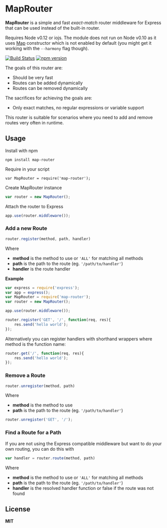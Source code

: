 # MapRouter

**MapRouter** is a simple and fast *exact-match* router middleware for Express that can be used instead of the built-in router.

Requires Node v0.12 or iojs. The module does not run on Node v0.10 as it uses [Map](https://developer.mozilla.org/en-US/docs/Web/JavaScript/Reference/Global_Objects/Map) constructor which is not enabled by default (you might get it working with the `--harmony` flag though).

[![Build Status](https://secure.travis-ci.org/andris9/map-router.svg)](http://travis-ci.org/andris9/map-router)
[![npm version](https://badge.fury.io/js/map-router.svg)](http://badge.fury.io/js/map-router)

The goals of this router are:

  * Should be very fast
  * Routes can be added dynamically
  * Routes can be removed dynamically

The sacrifices for achieving the goals are:

  * Only exact matches, no regular expressions or variable support

This router is suitable for scenarios where you need to add and remove routes very often in runtime.

## Usage

Install with npm

    npm install map-router

Require in your script

    var MapRouter = require('map-router');

Create MapRouter instance

```javascript
var router = new MapRouter();
```

Attach the router to Express

```javascript
app.use(router.middleware());
```

### Add a new Route

```javascript
router.register(method, path, handler)
```

Where

  * **method** is the method to use or `'ALL'` for matching all methods
  * **path** is the path to the route (eg. `'/path/to/handler'`)
  * **handler** is the route handler

**Example**

```javascript
var express = require('express');
var app = express();
var MapRouter = require('map-router');
var router = new MapRouter();

app.use(router.middleware());

router.register('GET', '/', function(req, res){
    res.send('hello world');
});
```

Alternatively you can register handlers with shorthand wrappers where method is the function name:

```javascript
router.get('/', function(req, res){
    res.send('hello world');
});
```

### Remove a Route

```javascript
router.unregister(method, path)
```

Where

  * **method** is the method to use
  * **path** is the path to the route (eg. `'/path/to/handler'`)

```javascript
router.unregister('GET', '/');
```

### Find a Route for a Path

If you are not using the Express compatible middleware but want to do your own routing, you can do this with

```javascript
var handler = router.route(method, path)
```

Where

  * **method** is the method to use or `'ALL'` for matching all methods
  * **path** is the path to the route (eg. `'/path/to/handler'`)
  * **handler** is the resolved handler function or false if the route was not found

## License

**MIT**
